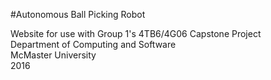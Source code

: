 #Autonomous Ball Picking Robot

Website for use with Group 1's 4TB6/4G06 Capstone Project<br />
Department of Computing and Software<br />
McMaster University<br />
2016
